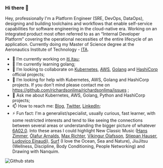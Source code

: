 ### Hi there 👋

<!--
**richardsonlima/richardsonlima** is a ✨ _special_ ✨ repository because its `README.md` (this file) appears on your GitHub profile.

Here are some ideas to get you started:
-->

Hey, professionally I'm a Platform Engineer (SRE, DevOps, DataOps), designing and building toolchains and workflows that enable self-service capabilities for software engineering in the cloud-native era. Working on an integrated product most often referred to as an “Internal Developer Platform” covering the operational necessities of the entire lifecycle of an application. Currently  doing my Master of Science degree at the Aeronautics Institute of Technology - [ITA](https://www.timeshighereducation.com/world-university-rankings/technological-institute-aeronautics). 

- 🔭 I’m currently working on [iti itau](https://iti.itau);
- 🌱 I’m currently learning golang;
- 👯 I’m looking to collaborate on [Kubernetes](https://github.com/kubernetes), [AWS](https://github.com/aws), [Golang](https://github.com/golang) and [HashiCorp](https://github.com/hashicorp) official projects;
- 🤔 I’m looking for help with  Kubernetes, AWS, Golang and HashiCorp projects. If you don't mind please contact me on https://github.com/richardsonlima/richardsonlima/issues ;
- 💬 Ask me about Kubernetes, AWS, Golang, Python and HashiCorp projects;
- 📫 How to reach me: [Blog](https://richardsonlima.github.io), [Twitter](https://twitter.com/RichDevSecOps), [LinkedIn](https://www.linkedin.com/in/richardsonlima/);
- ⚡ Fun fact: I'm a generalist/specialist, usually curious, fast learner, with some restricted interests and tend to like seeing the connections between several areas or understanding the bigger picture of whatever [6A02.0](https://www.youtube.com/watch?v=kVBAYmY8slM). Into these areas I could highlight New Classic Music ([Hans Zimmer](https://www.youtube.com/watch?v=kottjfEd7Zw), [Ólafur Arnalds](https://www.youtube.com/watch?v=Kb34JCz5wvY&t=1213s), [Max Richter](https://www.youtube.com/watch?v=b_YHE4Sx-08), [Víkingur Ólafsson](https://www.youtube.com/watch?v=h3-rNMhIyuQ), [Stjepan Hauser](https://www.youtube.com/watch?v=kn1gcjuhlhg), [Ludovico Einaudi](https://www.youtube.com/watch?v=70cfoPloJq8)), [Surf](https://www.youtube.com/watch?v=jyq_xRhSMTc) (I love the Ocean, Sea and Nature), JiuJitsu (Wellness, Discipline, Body Conditioning, People Networking) and Drawing with Nanquim.

![Github stats](https://github-readme-stats.vercel.app/api?username=richardsonlima&show_icons=true&title_color=ffffff&icon_color=bb2acf&text_color=daf7dc&bg_color=151515&count_private=true)
